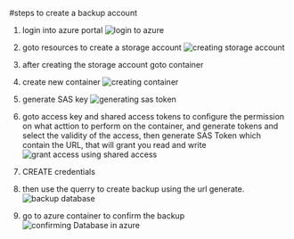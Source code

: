#steps to create a backup account 
1. login into azure portal ![login to azure](https://github.com/umarbashir29/UNDP_Reliance_internship_program/assets/139869693/26dea49f-ab07-4b40-8ffc-bd8f63bc4e3a)
2. goto resources to create a storage account ![creating storage account](https://github.com/umarbashir29/UNDP_Reliance_internship_program/assets/139869693/3b524884-01fa-4849-8504-52d34eb68db3)

3. after creating the storage account goto container 
4. create new container ![creating container](https://github.com/umarbashir29/UNDP_Reliance_internship_program/assets/139869693/78108b63-34e6-4db6-bc64-38a3f7d91dde)

5. generate SAS key ![generating sas token](https://github.com/umarbashir29/UNDP_Reliance_internship_program/assets/139869693/db725f59-1ec1-4305-8a82-75bfd437eb89)

6. goto access key and shared access tokens to configure the permission on what acttion to perform on the container, and generate tokens and select the validity of the access, then generate SAS Token which contain the URL, that will grant you read and write ![grant access using shared access](https://github.com/umarbashir29/UNDP_Reliance_internship_program/assets/139869693/eae3ec1f-91e6-4339-b88b-2df8c92a87b5)

7. CREATE credentials 
8. then use the querry to create backup using the url generate. ![backup database](https://github.com/umarbashir29/UNDP_Reliance_internship_program/assets/139869693/b39251a8-3a80-4384-b9ec-f31b9281fea6)
9. go to azure container to confirm the backup ![confirming Database in azure](https://github.com/umarbashir29/UNDP_Reliance_internship_program/assets/139869693/697538cf-832c-4000-b762-a0008495a026)

